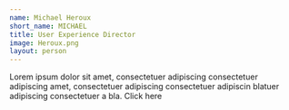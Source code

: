 ```yaml
---
name: Michael Heroux
short_name: MICHAEL
title: User Experience Director
image: Heroux.png
layout: person
---
```

Lorem ipsum dolor sit amet, consectetuer adipiscing consectetuer adipiscing amet, consectetuer adipiscing consectetuer adipiscin blatuer adipiscing consectetuer a bla. Click here
